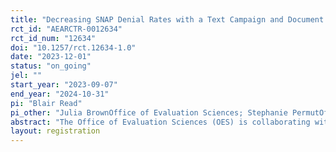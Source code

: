 ```yaml
---
title: "Decreasing SNAP Denial Rates with a Text Campaign and Document Uploader"
rct_id: "AEARCTR-0012634"
rct_id_num: "12634"
doi: "10.1257/rct.12634-1.0"
date: "2023-12-01"
status: "on_going"
jel: ""
start_year: "2023-09-07"
end_year: "2024-10-31"
pi: "Blair Read"
pi_other: "Julia BrownOffice of Evaluation Sciences; Stephanie PermutOffice of Evaluation Sciences; Mary Clair TurnerOffice of Evaluation Sciences; Lauren SpeigelCode for America; Donald MoynihanGeorgetown University; Pamela HerdGeorgetown University; Sebastian JilkeGeorgetown University"
abstract: "The Office of Evaluation Sciences (OES) is collaborating with Code for America (CfA) and a state partner to evaluate the effectiveness of a text message campaign encouraging use of a new online document uploader to submit required documents for Supplemental Nutrition Assistance Program (SNAP) applications. The campaign is designed to make it easier to submit verification documents, reduce procedural denials, and increase access to benefits for eligible applicants. These findings will help identify strategies to decrease SNAP procedural denial rates, which can be scaled across other US states and possibly other public benefits programs. Conditional on data availability, this project will also build evidence on equitable outcomes by answering to what extent the intervention increased access to SNAP resources among underserved groups."
layout: registration
---
```


